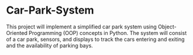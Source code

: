 # Car-Park-System

This project will implement a simplified car park system using Object-Oriented Programming (OOP) concepts in Python. The system will consist of a car park, sensors, and displays to track the cars entering and exiting and the availability of parking bays.
